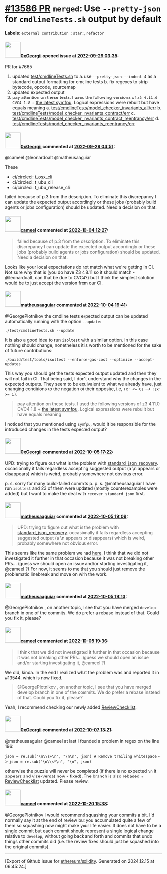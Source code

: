 # [\#13586 PR](https://github.com/ethereum/solidity/pull/13586) `merged`: Use `--pretty-json` for `cmdlineTests.sh` output by default
**Labels**: `external contribution :star:`, `refactor`


#### <img src="https://avatars.githubusercontent.com/u/22812032?u=768de3472325bf90060aa678644795962ec0f90f&v=4" width="50">[0xGeorgii](https://github.com/0xGeorgii) opened issue at [2022-09-29 03:35](https://github.com/ethereum/solidity/pull/13586):

PR for #7665 

1. updated [test/cmdlineTests.sh](https://github.com/ethereum/solidity/compare/develop...GeorgePlotnikov:solidity:use-pretty-json-for-cmlinetests-output?expand=1#diff-568183246dfdd2dc67bd8ac41016a8b57a33acdd02654a981cec9851df864f02) to
  a. use `--pretty-json --indent 4` as a standard output formatting for cmdline tests
  b. fix regexes to strip bytecode, opcode, sourcemap
2. updated expected output
3. pay attention on these tests. I used the following versions of `z3 4.11.0` `CVC4 1.8` + [the latest symfpu](https://github.com/martin-cs/symfpu). Logical expressions were rebuilt but have equals meaning
  a. [test/cmdlineTests/model_checker_invariants_all/err](https://github.com/GeorgePlotnikov/solidity/blob/f8b38f0d0ea2128c657c41a73b08e524509c7af6/test/cmdlineTests/model_checker_invariants_all/err)
  b. [test/cmdlineTests/model_checker_invariants_contract/err](https://github.com/GeorgePlotnikov/solidity/blob/f8b38f0d0ea2128c657c41a73b08e524509c7af6/test/cmdlineTests/model_checker_invariants_contract/err)
  c. [test/cmdlineTests/model_checker_invariants_contract_reentrancy/err](https://github.com/GeorgePlotnikov/solidity/blob/f8b38f0d0ea2128c657c41a73b08e524509c7af6/test/cmdlineTests/model_checker_invariants_contract_reentrancy/err)
  d. [test/cmdlineTests/model_checker_invariants_reentrancy/err](https://github.com/GeorgePlotnikov/solidity/blob/f8b38f0d0ea2128c657c41a73b08e524509c7af6/test/cmdlineTests/model_checker_invariants_reentrancy/err)

#### <img src="https://avatars.githubusercontent.com/u/22812032?u=768de3472325bf90060aa678644795962ec0f90f&v=4" width="50">[0xGeorgii](https://github.com/0xGeorgii) commented at [2022-09-29 04:51](https://github.com/ethereum/solidity/pull/13586#issuecomment-1261749997):

@cameel @leonardoalt @matheusaaguiar 

These
- ci/circleci: t_osx_cli
- ci/circleci: t_ubu_cli
- ci/circleci: t_ubu_release_cli

failed because of p.3 from the description. To eliminate this discrepancy I can update the expected output accordingly or these jobs (probably build agents or jobs configuration) should be updated. Need a decision on that.

#### <img src="https://avatars.githubusercontent.com/u/137030?v=4" width="50">[cameel](https://github.com/cameel) commented at [2022-10-04 12:27](https://github.com/ethereum/solidity/pull/13586#issuecomment-1266914020):

> failed because of p.3 from the description. To eliminate this discrepancy I can update the expected output accordingly or these jobs (probably build agents or jobs configuration) should be updated. Need a decision on that.

Looks like your local expectations do not match what we're getting in CI. Not sure why that is (you do have Z3 4.8.11 so it should match - @leonardoalt, can that be due to CVC4?) but I think the simplest solution would be to just accept the version from our CI.

#### <img src="https://avatars.githubusercontent.com/u/95899911?u=b80e228dd73aa60cc8cc18ebf2e9e72a0840b7d5&v=4" width="50">[matheusaaguiar](https://github.com/matheusaaguiar) commented at [2022-10-04 19:41](https://github.com/ethereum/solidity/pull/13586#issuecomment-1267495189):

@GeorgePlotnikov the cmdline tests expected output can be updated automatically running with the option `--update`:
```
./test/cmdlineTests.sh --update
```
It is also a good idea to run `isoltest` with a similar option. In this case nothing should change, nonetheless it is worth to be mentioned for the sake of future contributions:
```
./build/test/tools/isoltest --enforce-gas-cost --optimize --accept-updates
```
This way you should get the tests expected output updated and then they will not fail in CI.
That being said, I don't understand why the changes in the expected outputs. They seem to be equivalent to what we already have, just changing conditions to the negation of their opposite, i.e, `(x' <= 0)` --> `!(x' >= 1)`.

>
> pay attention on these tests. I used the following versions of z3 4.11.0 CVC4 1.8 + [the latest symfpu](https://github.com/martin-cs/symfpu). Logical expressions were rebuilt but have equals meaning

I noticed that you mentioned  using `symfpu`, would it be responsible for the introduced changes in the tests expected output?

#### <img src="https://avatars.githubusercontent.com/u/22812032?u=768de3472325bf90060aa678644795962ec0f90f&v=4" width="50">[0xGeorgii](https://github.com/0xGeorgii) commented at [2022-10-05 17:22](https://github.com/ethereum/solidity/pull/13586#issuecomment-1268718499):

UPD: trying to figure out what is the problem with [standard_json_recovery](https://github.com/GeorgePlotnikov/solidity/tree/f8b38f0d0ea2128c657c41a73b08e524509c7af6/test/cmdlineTests/recovery_standard_json). occasionally it fails regardless accepting suggested output (a \n appears or disappears) which is weird, probably somewhere not obvious error.

p. s. sorry for many build-failed commits
p. p. s. @matheusaaguiar I have run `isoltest` and 23 of them were updated (mostly counterexamples were added) but I want to make the deal with `recover_standard_json` first.

#### <img src="https://avatars.githubusercontent.com/u/95899911?u=b80e228dd73aa60cc8cc18ebf2e9e72a0840b7d5&v=4" width="50">[matheusaaguiar](https://github.com/matheusaaguiar) commented at [2022-10-05 19:09](https://github.com/ethereum/solidity/pull/13586#issuecomment-1268841789):

> UPD: trying to figure out what is the problem with [standard_json_recovery](https://github.com/GeorgePlotnikov/solidity/tree/f8b38f0d0ea2128c657c41a73b08e524509c7af6/test/cmdlineTests/recovery_standard_json). occasionally it fails regardless accepting suggested output (a \n appears or disappears) which is weird, probably somewhere not obvious error.

This seems like the same problem we had [here](https://github.com/ethereum/solidity/pull/13162#discussion_r966314538).
I think that we did not investigated it further in that occasion because it was not breaking other PRs... (guess we should open an issue and/or starting investigating it, @cameel ?)
For now, it seems to me that you should just remove the problematic linebreak and move on with the work.

#### <img src="https://avatars.githubusercontent.com/u/95899911?u=b80e228dd73aa60cc8cc18ebf2e9e72a0840b7d5&v=4" width="50">[matheusaaguiar](https://github.com/matheusaaguiar) commented at [2022-10-05 19:13](https://github.com/ethereum/solidity/pull/13586#issuecomment-1268846721):

@GeorgePlotnikov , on another topic, I see that you have merged `develop` branch in one of the commits. We do prefer a rebase instead of that. Could you fix it, please?

#### <img src="https://avatars.githubusercontent.com/u/137030?v=4" width="50">[cameel](https://github.com/cameel) commented at [2022-10-05 19:36](https://github.com/ethereum/solidity/pull/13586#issuecomment-1268874736):

> I think that we did not investigated it further in that occasion because it was not breaking other PRs... (guess we should open an issue and/or starting investigating it, @cameel ?)

We did, kinda. In the end I realized what the problem was and reported it in #13544. which is now fixed.

> @GeorgePlotnikov , on another topic, I see that you have merged develop branch in one of the commits. We do prefer a rebase instead of that. Could you fix it, please?

Yeah, I recommend checking our newly added [ReviewChecklist](https://github.com/ethereum/solidity/blob/develop/ReviewChecklist.md).

#### <img src="https://avatars.githubusercontent.com/u/22812032?u=768de3472325bf90060aa678644795962ec0f90f&v=4" width="50">[0xGeorgii](https://github.com/0xGeorgii) commented at [2022-10-07 13:21](https://github.com/ethereum/solidity/pull/13586#issuecomment-1271586144):

@matheusaaguiar @cameel  at last I founded a problem in regex on the line 196:

`json = re.sub("\n\\s+\n", "\n\n", json) # Remove trailing whitespace` -> `json = re.sub("\n\\s*\n", "\n", json)`

otherwise the puzzle will never be completed (if there is no expected `\n` it appears and vise-versa) now - fixed).
The branch is also rebased + [ReviewChecklist](https://github.com/ethereum/solidity/blob/develop/ReviewChecklist.md) updated. Please review.

#### <img src="https://avatars.githubusercontent.com/u/137030?v=4" width="50">[cameel](https://github.com/cameel) commented at [2022-10-20 15:38](https://github.com/ethereum/solidity/pull/13586#issuecomment-1285766235):

@GeorgePlotnikov I would recommend squashing your commits a bit. I'd normally say it at the end of review but you accumulated quite a few of them so squashing now might make your life easier. It does not have to be a single commit but each commit should represent a single logical change relative to `develop`, without going back and forth and commits that undo things other commits did (i.e. the review fixes should just be squashed into the original commits).


-------------------------------------------------------------------------------



[Export of Github issue for [ethereum/solidity](https://github.com/ethereum/solidity). Generated on 2024.12.15 at 06:45:24.]
